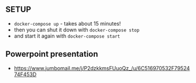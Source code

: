 
## SETUP
* `docker-compose up` - takes about 15 minutes!
* then you can shut it down with `docker-compose stop`
* and start it again with `docker-compose start`

## Powerpoint presentation
* https://www.jumbomail.me/j/P2dzkkmsFUuoQz_/u/6C516970532F7952474F453D
